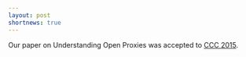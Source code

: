 ```yaml
---
layout: post
shortnews: true
---
```

Our paper on Understanding Open Proxies was accepted to [CCC 2015][ccc].

[ccc]: http://lanyrd.com/2015/chaos-communication-camp/

